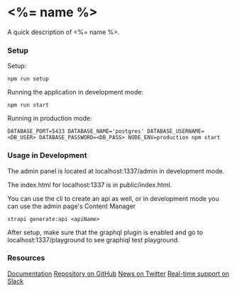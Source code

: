 # <%= name %>

A quick description of <%= name %>.

### Setup

Setup:
```
npm run setup
```

Running the application in development mode:
```
npm run start
```

Running in production mode:
```
DATABASE_PORT=5433 DATABASE_NAME='postgres' DATABASE_USERNAME=<DB_USER> DATABASE_PASSWORD=<DB_PASS> NODE_ENV=production npm start
```

### Usage in Development

The admin panel is located at localhost:1337/admin in development mode.

The index.html for localhost:1337 is in public/index.html.

You can use the cli to create an api as well, or in development mode you can use the admin page's Content Manager
```
strapi generate:api <apiName>
```

After setup, make sure that the graphql plugin is enabled and go to localhost:1337/playground to see graphiql test playground.

### Resources

[Documentation](http://strapi.io/documentation/introduction)
[Repository on GitHub](https://github.com/strapi/strapi)
[News on Twitter](https://twitter.com/strapijs)
[Real-time support on Slack](http://slack.strapi.io/)
